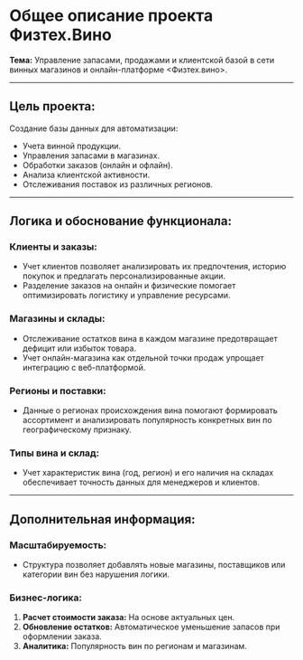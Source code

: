 # Общее описание проекта Физтех.Вино

**Тема:** Управление запасами, продажами и клиентской базой в сети винных магазинов и онлайн-платформе <Физтех.вино>.

---

## Цель проекта:
Создание базы данных для автоматизации:
- Учета винной продукции.
- Управления запасами в магазинах.
- Обработки заказов (онлайн и офлайн).
- Анализа клиентской активности.
- Отслеживания поставок из различных регионов.

---

## Логика и обоснование функционала:

### Клиенты и заказы:
- Учет клиентов позволяет анализировать их предпочтения, историю покупок и предлагать персонализированные акции.
- Разделение заказов на онлайн и физические помогает оптимизировать логистику и управление ресурсами.

### Магазины и склады:
- Отслеживание остатков вина в каждом магазине предотвращает дефицит или избыток товара.
- Учет онлайн-магазина как отдельной точки продаж упрощает интеграцию с веб-платформой.

### Регионы и поставки:
- Данные о регионах происхождения вина помогают формировать ассортимент и анализировать популярность конкретных вин по географическому признаку.

### Типы вина и склад:
- Учет характеристик вина (год, регион) и его наличия на складах обеспечивает точность данных для менеджеров и клиентов.

---

## Дополнительная информация:

### Масштабируемость:
- Структура позволяет добавлять новые магазины, поставщиков или категории вин без нарушения логики.

### Бизнес-логика:
1. **Расчет стоимости заказа:** На основе актуальных цен.
2. **Обновление остатков:** Автоматическое уменьшение запасов при оформлении заказа.
3. **Аналитика:** Популярность вин по регионам и магазинам.
